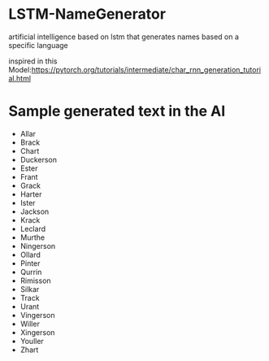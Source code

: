 # LSTM-NameGenerator
artificial intelligence based on lstm that generates names based on a specific language

inspired in this Model:https://pytorch.org/tutorials/intermediate/char_rnn_generation_tutorial.html


# Sample generated text in the AI
- Allar
- Brack
- Chart
- Duckerson
- Ester
- Frant
- Grack
- Harter
- Ister
- Jackson
- Krack
- Leclard
- Murthe
- Ningerson
- Ollard
- Pinter
- Qurrin
- Rimisson
- Silkar
- Track
- Urant
- Vingerson
- Willer
- Xingerson
- Youller
- Zhart
